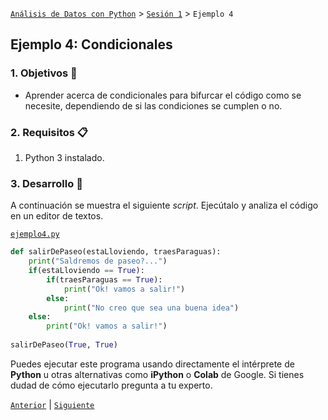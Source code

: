 [`Análisis de Datos con Python`](../../README.md) > [`Sesión 1`](../README.md) > `Ejemplo 4`

## Ejemplo 4: Condicionales

### 1. Objetivos :dart:

- Aprender acerca de condicionales para bifurcar el código como se necesite, dependiendo de si las condiciones se cumplen o no.

### 2. Requisitos :clipboard:

1. Python 3 instalado.

### 3. Desarrollo :rocket:

A continuación se muestra el siguiente *script*. Ejecútalo y analiza el código en un editor de textos.

[`ejemplo4.py`](codigos/ejemplo4.py)
```python
def salirDePaseo(estaLloviendo, traesParaguas):
    print("Saldremos de paseo?...")
    if(estaLloviendo == True):
        if(traesParaguas == True):
            print("Ok! vamos a salir!")
        else:
            print("No creo que sea una buena idea")
    else:
        print("Ok! vamos a salir!")
        
salirDePaseo(True, True)
```

Puedes ejecutar este programa usando directamente el intérprete de __Python__ u otras alternativas como __iPython__ o __Colab__ de Google. Si tienes dudad de cómo ejecutarlo pregunta a tu experto.

[`Anterior`](../README#condicionales) | [`Siguiente`](../reto04/README.md)

